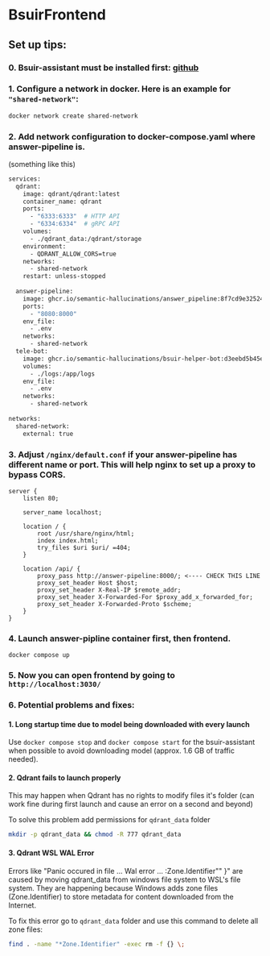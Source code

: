 # BsuirFrontend

## Set up tips:

### 0. Bsuir-assistant must be installed first: [github](https://github.com/semantic-hallucinations/bsuir-assistant)

### 1. Configure a network in docker. Here is an example for ``"shared-network"``:

```bash
docker network create shared-network
```

### 2. Add network configuration to docker-compose.yaml where answer-pipeline is.

(something like this)
```bash
services:
  qdrant:
    image: qdrant/qdrant:latest
    container_name: qdrant
    ports:
      - "6333:6333"  # HTTP API
      - "6334:6334"  # gRPC API
    volumes:
      - ./qdrant_data:/qdrant/storage
    environment:
      - QDRANT_ALLOW_CORS=true
    networks:
      - shared-network
    restart: unless-stopped
    
  answer-pipeline:
    image: ghcr.io/semantic-hallucinations/answer_pipeline:8f7cd9e325242e500c05f38247f367e0a591a215
    ports:
      - "8080:8000"
    env_file:
      - .env
    networks:
      - shared-network
  tele-bot:
    image: ghcr.io/semantic-hallucinations/bsuir-helper-bot:d3eebd5b45edf42f6f13497e32742ce2fef050a1
    volumes:
      - ./logs:/app/logs
    env_file:
      - .env
    networks:
      - shared-network
      
networks:
  shared-network:
    external: true
```

### 3. Adjust ``/nginx/default.conf`` if your answer-pipeline has different name or port. This will help nginx to set up a proxy to bypass CORS.
```
server {
    listen 80;

    server_name localhost;

    location / {
        root /usr/share/nginx/html;
        index index.html;
        try_files $uri $uri/ =404;
    }

    location /api/ {
        proxy_pass http://answer-pipeline:8000/; <---- CHECK THIS LINE
        proxy_set_header Host $host;
        proxy_set_header X-Real-IP $remote_addr;
        proxy_set_header X-Forwarded-For $proxy_add_x_forwarded_for;
        proxy_set_header X-Forwarded-Proto $scheme;
    }
}
```

### 4. Launch answer-pipline container first, then frontend.
```
docker compose up
```

### 5. Now you can open frontend by going to ``http://localhost:3030/``

### 6. Potential problems and fixes:

#### 1. Long startup time due to model being downloaded with every launch
Use ``docker compose stop`` and ``docker compose start`` for the bsuir-assistant when possible to avoid downloading model (approx. 1.6 GB of traffic needed).

#### 2. Qdrant fails to launch properly
This may happen when Qdrant has no rights to modify files it's folder (can work fine during first launch and cause an error on a second and beyond)

To solve this problem add permissions for ``qdrant_data`` folder

```bash
mkdir -p qdrant_data && chmod -R 777 qdrant_data
```

#### 3. Qdrant WSL WAL Error

Errors like "Panic occured in file ... Wal error ... :Zone.Identifier\"" }" are caused by moving qdrant_data from windows file system to WSL's file system. They are happening because Windows adds zone files (Zone.Identifier) to store metadata for content downloaded from the Internet.

To fix this error go to ``qdrant_data`` folder and use this command to delete all zone files:

```bash
find . -name "*Zone.Identifier" -exec rm -f {} \;
```

